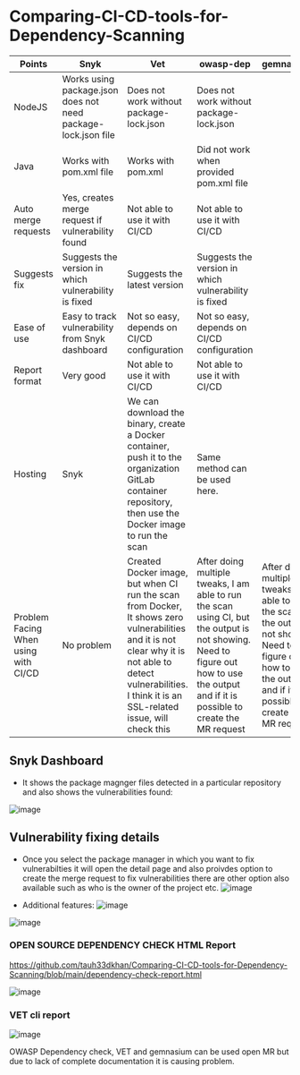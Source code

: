 # Comparing-CI-CD-tools-for-Dependency-Scanning
| Points                  | Snyk                                           | Vet                                                   | owasp-dep                                                    | gemnassium                                                  |
|-------------------------|-------------------------------------------------|-------------------------------------------------------|--------------------------------------------------------------|-------------------------------------------------------------|
| NodeJS                  | Works using package.json does not need package-lock.json file                 | Does not work without package-lock.json                 | Does not work without package-lock.json                       |                                                               |
| Java                    | Works with pom.xml file                         | Works with pom.xml                                      | Did not work when provided pom.xml file                        |                                                               |
| Auto merge requests     | Yes, creates merge request if vulnerability found | Not able to use it with CI/CD                           | Not able to use it with CI/CD                                |                                                               |
| Suggests fix            | Suggests the version in which vulnerability is fixed | Suggests the latest version                             | Suggests the version in which vulnerability is fixed         |                                                               |
| Ease of use             | Easy to track vulnerability from Snyk dashboard | Not so easy, depends on CI/CD configuration             | Not so easy, depends on CI/CD configuration                  |                                                               |
| Report format           | Very good                                       | Not able to use it with CI/CD                           | Not able to use it with CI/CD                                |                                                               |
| Hosting                 | Snyk                                            | We can download the binary, create a Docker container, push it to the organization GitLab container repository, then use the Docker image to run the scan | Same method can be used here.|                                                               |
| Problem Facing When using with CI/CD | No problem                                  | Created Docker image, but when CI run the scan from Docker, It shows zero vulnerabilities and it is not clear why it is not able to detect vulnerabilities. I think it is an SSL-related issue, will check this | After doing multiple tweaks, I am able to run the scan using CI, but the output is not showing. Need to figure out how to use the output and if it is possible to create the MR request | After doing multiple tweaks, I am able to run the scan, but the output is not showing. Need to figure out how to use the output and if it is possible to create the MR request |

## Snyk Dashboard

* It shows the package magnger files detected in a particular repository and also shows the vulnerabilities found:

![image](https://github.com/tauh33dkhan/Comparing-CI-CD-tools-for-Dependency-Scanning/assets/43419559/c4a9902a-d702-4815-92b4-3f4a7cb622e0)

## Vulnerability fixing details

* Once you select the package manager in which you want to fix vulnerabilties it will open the detail page and also proivdes option to create the merge request to fix vulnerabilities there are other option also available such as who is the owner of the project etc.
![image](https://github.com/tauh33dkhan/Comparing-CI-CD-tools-for-Dependency-Scanning/assets/43419559/10271127-6dbe-4b75-9359-799badb82b3d)

* Additional features:
![image](https://github.com/tauh33dkhan/Comparing-CI-CD-tools-for-Dependency-Scanning/assets/43419559/810f74b8-4f6d-4523-8280-0164152202c3)

![image](https://github.com/tauh33dkhan/Comparing-CI-CD-tools-for-Dependency-Scanning/assets/43419559/13d6991a-9e46-4a48-9a29-e0b131d0c48f)


### OPEN SOURCE DEPENDENCY CHECK HTML Report

https://github.com/tauh33dkhan/Comparing-CI-CD-tools-for-Dependency-Scanning/blob/main/dependency-check-report.html

![image](https://github.com/tauh33dkhan/Comparing-CI-CD-tools-for-Dependency-Scanning/assets/43419559/8e831193-597d-4fd7-b4f0-221dd0e5c0eb)

### VET cli report

![image](https://github.com/tauh33dkhan/Comparing-CI-CD-tools-for-Dependency-Scanning/assets/43419559/dbc531c7-36b8-4287-9f72-cd45c3308195)


OWASP Dependency check, VET and gemnasium can be used open MR but due to lack of complete documentation it is causing problem.



